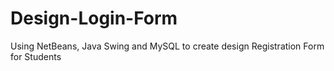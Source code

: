 # Design-Login-Form
Using NetBeans, Java Swing and MySQL to create design Registration Form for Students

